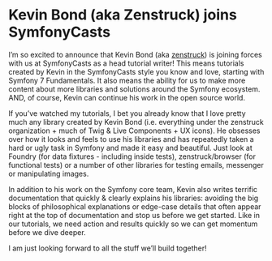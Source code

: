 # Kevin Bond (aka Zenstruck) joins SymfonyCasts

I’m so excited to announce that Kevin Bond (aka [zenstruck](https://twitter.com/zenstruck)) is joining forces with us at SymfonyCasts as a head tutorial writer! This means tutorials created by Kevin in the SymfonyCasts style you know and love, starting with Symfony 7 Fundamentals. It also means the ability for us to make more content about more libraries and solutions around the Symfony ecosystem. AND, of course, Kevin can continue his work in the open source world.

If you’ve watched my tutorials, I bet you already know that I love pretty much any library created by Kevin Bond (i.e. everything under the zenstruck organization + much of Twig & Live Components + UX icons). He obsesses over how it looks and feels to use his libraries and has repeatedly taken a hard or ugly task in Symfony and made it easy and beautiful. Just look at Foundry (for data fixtures - including inside tests), zenstruck/browser (for functional tests) or a number of other libraries for testing emails, messenger or manipulating images.

In addition to his work on the Symfony core team, Kevin also writes terrific documentation that quickly & clearly explains his libraries: avoiding the big blocks of philosophical explanations or edge-case details that often appear right at the top of documentation and stop us before we get started. Like in our tutorials, we need action and results quickly so we can get momentum before we dive deeper.

I am just looking forward to all the stuff we’ll build together!
